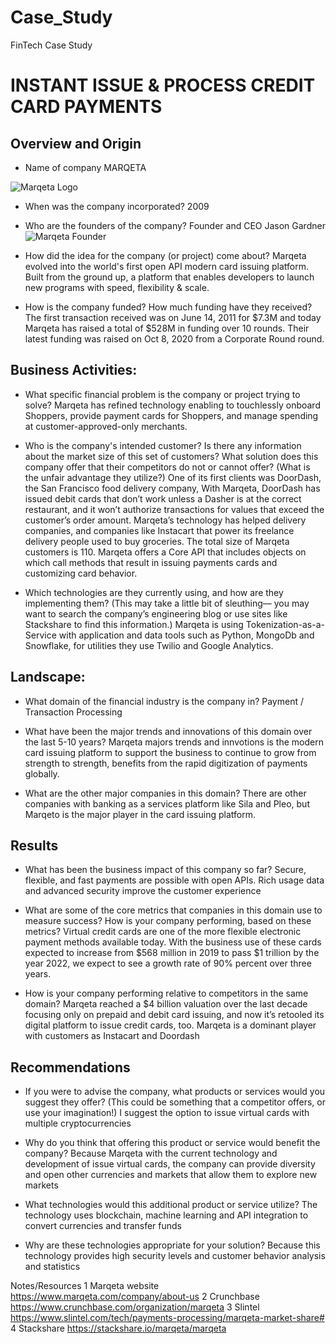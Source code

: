 # Case_Study
FinTech Case Study

# INSTANT ISSUE & PROCESS CREDIT CARD PAYMENTS

## Overview and Origin

* Name of company
    MARQETA

![Marqeta Logo](https://images.app.goo.gl/2R7k1pjzHz6sUnn38)
* When was the company incorporated?
    2009

* Who are the founders of the company?
    Founder and CEO Jason Gardner
    ![Marqeta Founder](https://live-marqeta-ms.pantheonsite.io/wp-content/uploads/2020/05/CEO-Jason-Gardner.png)

* How did the idea for the company (or project) come about?
     Marqeta evolved into the world's first open API modern card issuing platform.
     Built from the ground up, a platform that enables developers to launch new programs with speed, flexibility & scale. 

* How is the company funded? How much funding have they received?
    The first transaction received was on June 14, 2011 for $7.3M and today Marqeta has raised a total of $528M in funding over 10 rounds. Their latest funding was raised on Oct 8, 2020 from a Corporate Round round.

## Business Activities:

* What specific financial problem is the company or project trying to solve?
Marqeta has refined technology enabling to touchlessly onboard Shoppers, provide payment cards for Shoppers, and manage spending at customer-approved-only merchants.

* Who is the company's intended customer?  Is there any information about the market size of this set of customers?
What solution does this company offer that their competitors do not or cannot offer? (What is the unfair advantage they utilize?)
One of its first clients was DoorDash, the San Francisco food delivery company, With Marqeta, DoorDash has issued debit cards that don’t work unless a Dasher is at the correct restaurant, and it won’t authorize transactions for values that exceed the customer’s order amount. Marqeta’s technology has helped delivery companies, and companies like Instacart that power its freelance delivery people used to buy groceries.
The total size of Marqeta customers is 110. 
Marqeta offers a Core API that includes objects on which call methods that result in issuing payments cards and customizing card behavior.

* Which technologies are they currently using, and how are they implementing them? (This may take a little bit of sleuthing–– you may want to search the company’s engineering blog or use sites like Stackshare to find this information.)
Marqeta is using Tokenization-as-a-Service with application and data tools such as Python, MongoDb and Snowflake, for utilities they use Twilio and Google Analytics.


## Landscape:

* What domain of the financial industry is the company in?
Payment / Transaction Processing

* What have been the major trends and innovations of this domain over the last 5-10 years?
Marqeta majors trends and innvotions is the modern card issuing platform to support the business to continue to grow from strength to strength, benefits from the rapid digitization of payments globally.

* What are the other major companies in this domain?
There are other companies with banking as a services platform like Sila and Pleo, but Marqeto is the major player in the card issuing platform.

## Results

* What has been the business impact of this company so far?
Secure, flexible, and fast payments are possible with open APIs. Rich usage data and advanced
security improve the customer experience

* What are some of the core metrics that companies in this domain use to measure success? How is your company performing, based on these metrics?
Virtual credit cards are one of the more flexible electronic payment methods available today. With the business use of these cards expected to increase from $568 million in 2019 to pass $1 trillion by the year 2022, we expect to see a growth rate of 90% percent over three years.

* How is your company performing relative to competitors in the same domain?
Marqeta reached a $4 billion valuation over the last decade focusing only on prepaid and debit card issuing, and now it’s retooled its digital platform to issue credit cards, too. Marqeta is a dominant player with customers as Instacart and Doordash

## Recommendations

* If you were to advise the company, what products or services would you suggest they offer? (This could be something that a competitor offers, or use your imagination!)
I suggest the option to issue virtual cards with multiple cryptocurrencies

* Why do you think that offering this product or service would benefit the company?
Because Marqeta with the current technology and development of issue virtual cards, the company can provide diversity and open other currencies and markets that allow them to explore new markets

* What technologies would this additional product or service utilize?
The technology uses blockchain, machine learning and API integration to convert currencies and transfer funds 

* Why are these technologies appropriate for your solution?
Because this technology provides high security levels and customer behavior analysis and statistics

Notes/Resources
1 Marqeta website https://www.marqeta.com/company/about-us
2 Crunchbase https://www.crunchbase.com/organization/marqeta 
3 Slintel https://www.slintel.com/tech/payments-processing/marqeta-market-share#
4 Stackshare https://stackshare.io/marqeta/marqeta 